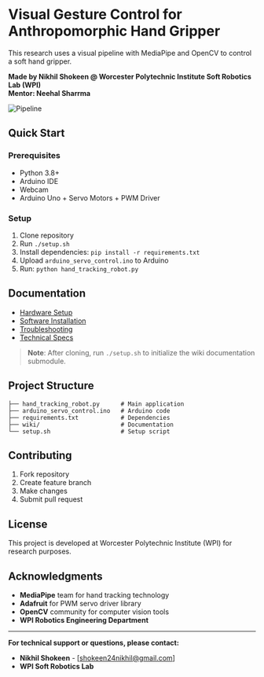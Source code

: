 # Visual Gesture Control for Anthropomorphic Hand Gripper

This research uses a visual pipeline with MediaPipe and OpenCV to control a soft hand gripper.

**Made by Nikhil Shokeen @ Worcester Polytechnic Institute Soft Robotics Lab (WPI)**  
**Mentor: Neehal Sharrma**

![Pipeline](Pipeline.png)

## Quick Start

### Prerequisites
- Python 3.8+
- Arduino IDE
- Webcam
- Arduino Uno + Servo Motors + PWM Driver

### Setup
1. Clone repository
2. Run `./setup.sh`
3. Install dependencies: `pip install -r requirements.txt`
4. Upload `arduino_servo_control.ino` to Arduino
5. Run: `python hand_tracking_robot.py`

## Documentation
- [Hardware Setup](wiki/Hardware-Setup.md)
- [Software Installation](wiki/Software-Installation.md)
- [Troubleshooting](wiki/Troubleshooting.md)
- [Technical Specs](wiki/Technical-Specifications.md)

> **Note**: After cloning, run `./setup.sh` to initialize the wiki documentation submodule.

## Project Structure
```
├── hand_tracking_robot.py      # Main application
├── arduino_servo_control.ino   # Arduino code
├── requirements.txt            # Dependencies
├── wiki/                       # Documentation
└── setup.sh                    # Setup script
```

## Contributing
1. Fork repository
2. Create feature branch
3. Make changes
4. Submit pull request

## License
This project is developed at Worcester Polytechnic Institute (WPI) for research purposes.

## Acknowledgments
- **MediaPipe** team for hand tracking technology
- **Adafruit** for PWM servo driver library
- **OpenCV** community for computer vision tools
- **WPI Robotics Engineering Department**

---

**For technical support or questions, please contact:**
- **Nikhil Shokeen** - [shokeen24nikhil@gmail.com]
- **WPI Soft Robotics Lab**

